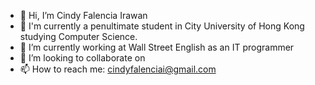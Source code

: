 - 👋 Hi, I’m Cindy Falencia Irawan
- 🏫 I'm currently a penultimate student in City University of Hong Kong studying Computer Science.
- 🌱 I’m currently working at Wall Street English as an IT programmer 
- 💞️ I’m looking to collaborate on 
- 📫 How to reach me: cindyfalenciai@gmail.com

<!---
cindywallstreet/cindywallstreet is a ✨ special ✨ repository because its `README.md` (this file) appears on your GitHub profile.
You can click the Preview link to take a look at your changes.
--->
